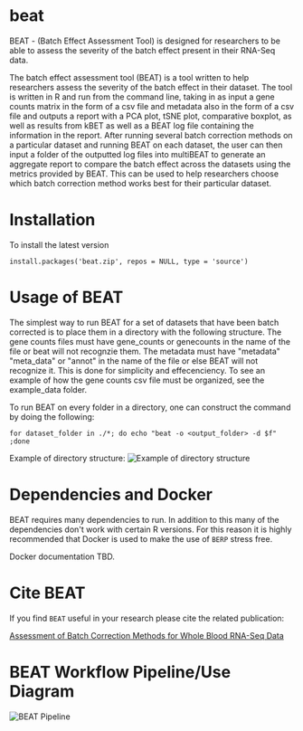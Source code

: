 # beat
BEAT - (Batch Effect Assessment Tool) is designed for researchers to be able to assess the severity of the batch effect present in their RNA-Seq data.

The batch effect assessment tool (BEAT) is a tool written to help researchers assess the severity of the batch effect in their dataset. The tool is written in R and run from the command line, taking in as input a gene counts matrix in the form of a csv file and metadata also in the form of a csv file and outputs a report with a PCA plot, tSNE plot, comparative boxplot, as well as results from kBET as well as a BEAT log file containing the information in the report.
After running several batch correction methods on a particular dataset and running BEAT on each dataset, the user can then input a folder of the outputted log files into multiBEAT to generate an aggregate report to compare the batch effect across the datasets using the metrics provided by BEAT. This can be used to help researchers choose which batch correction method works best for their particular dataset. 

<h1> Installation </h1>

To install the latest version 

`install.packages('beat.zip', repos = NULL, type = 'source')`

<h1> Usage of BEAT </h1>

The simplest way to run BEAT for a set of datasets that have been batch corrected is to place them in a directory with the following structure. The gene counts files must have gene_counts or genecounts in the name of the file or beat will not recognzie them. The metadata must have "metadata" "meta_data" or "annot" in the name of the file or else BEAT will not recognize it. This is done for simplicity and effecenciency. To see an example of how the gene counts csv file must be organized, see the example_data folder.

To run BEAT on every folder in a directory, one can construct the command by doing the following:

`for dataset_folder in ./*; do echo "beat -o <output_folder> -d $f" ;done`

Example of directory structure:
![Example of directory structure](https://github.com/thekuhninator/beat/blob/master/dir_structure.PNG?raw=true)

<h1> Dependencies and Docker </h1>

BEAT requires many dependencies to run. In addition to this many of the dependencies don't work with certain R versions. For this reason it is highly recommended that Docker is used to make the use of `BERP` stress free.

Docker documentation TBD.

<h1> Cite BEAT </h1>

If you find `BEAT` useful in your research please cite the related publication:

[Assessment of Batch Correction Methods for Whole Blood RNA-Seq Data](http://google.com)
<h1> BEAT Workflow Pipeline/Use Diagram </h1>

![BEAT Pipeline](https://github.com/thekuhninator/beat/blob/master/beat_pipeline.png?raw=true)
